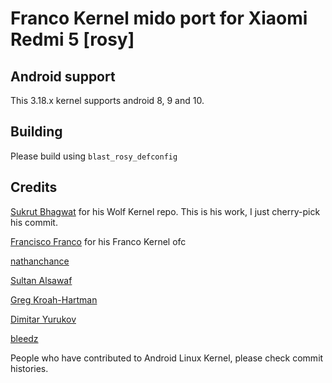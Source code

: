 # Franco Kernel mido port for Xiaomi Redmi 5 [rosy]

## Android support
This 3.18.x kernel supports android 8, 9 and 10.

## Building
Please build using `blast_rosy_defconfig`

## Credits
[Sukrut Bhagwat](https://github.com/Sukrut4778) for his Wolf Kernel repo. This is his work, I just cherry-pick his commit.


[Francisco Franco](https://github.com/franciscofranco) for his Franco Kernel ofc


[nathanchance](https://github.com/nathanchance)


[Sultan Alsawaf](https://github.com/kerneltoast)


[Greg Kroah-Hartman](https://github.com/gregkh)


[Dimitar Yurukov](https://github.com/mscalindt)


[bleedz](https://github.com/bl33dz)


People who have contributed to Android Linux Kernel, please check commit histories.

